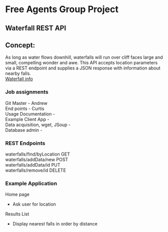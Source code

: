 # Free Agents Group Project
## Waterfall REST API

## Concept:
As long as water flows downhill, waterfalls will run over cliff faces large and small, compelling wonder and awe.
This API accepts location parameters via a REST endpoint and supplies a JSON response with information about nearby falls.  
[Waterfall info](start_doc.md)

### Job assignments 

Git Master - Andrew  
End points - Curtis  
Usage Documentation -  
Example Client App -  
Data acquisition, wget, JSoup -  
Database admin -  

### REST Endpoints
waterfalls/find/byLocation GET  
waterfalls/addData/new POST  
waterfalls/addData/id PUT  
waterfalls/remove/id DELETE


### Example Application

Home page 
- Ask user for location

Results List
- Display nearest falls in order by distance
